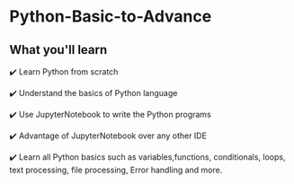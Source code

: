 # Python-Basic-to-Advance
## What you'll learn
✔️ Learn Python from scratch

✔️ Understand the basics of Python language

✔️ Use JupyterNotebook to write the Python programs

✔️ Advantage of JupyterNotebook over any other IDE

✔️ Learn all Python basics such as variables,functions, conditionals, loops, text processing, file processing, Error handling and more.